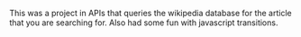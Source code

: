 This was a project in APIs that queries the wikipedia database for the article that you are searching for. Also had some fun with javascript transitions.
